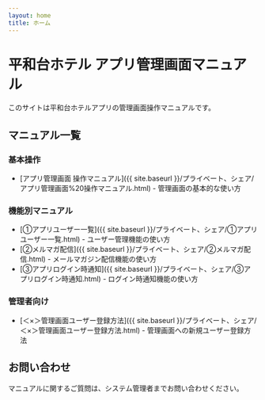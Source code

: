 ```yaml
---
layout: home
title: ホーム
---
```


# 平和台ホテル アプリ管理画面マニュアル

このサイトは平和台ホテルアプリの管理画面操作マニュアルです。

## マニュアル一覧

### 基本操作
- [アプリ管理画面 操作マニュアル]({{ site.baseurl }}/プライベート、シェア/アプリ管理画面%20操作マニュアル.html) - 管理画面の基本的な使い方

### 機能別マニュアル
- [①アプリユーザー一覧]({{ site.baseurl }}/プライベート、シェア/①アプリユーザー一覧.html) - ユーザー管理機能の使い方
- [②メルマガ配信]({{ site.baseurl }}/プライベート、シェア/②メルマガ配信.html) - メールマガジン配信機能の使い方
- [③アプリログイン時通知]({{ site.baseurl }}/プライベート、シェア/③アプリログイン時通知.html) - ログイン時通知機能の使い方

### 管理者向け
- [＜×＞管理画面ユーザー登録方法]({{ site.baseurl }}/プライベート、シェア/＜×＞管理画面ユーザー登録方法.html) - 管理画面への新規ユーザー登録方法

## お問い合わせ

マニュアルに関するご質問は、システム管理者までお問い合わせください。